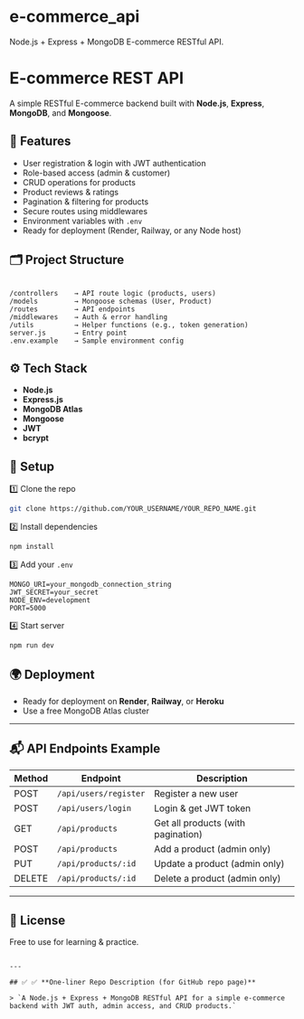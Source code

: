 # e-commerce_api
Node.js + Express + MongoDB E-commerce RESTful API.




# E-commerce REST API

A simple RESTful E-commerce backend built with **Node.js**, **Express**, **MongoDB**, and **Mongoose**.

## 🚀 Features

- User registration & login with JWT authentication
- Role-based access (admin & customer)
- CRUD operations for products
- Product reviews & ratings
- Pagination & filtering for products
- Secure routes using middlewares
- Environment variables with `.env`
- Ready for deployment (Render, Railway, or any Node host)

## 🗂️ Project Structure

```

/controllers    → API route logic (products, users)
/models         → Mongoose schemas (User, Product)
/routes         → API endpoints
/middlewares    → Auth & error handling
/utils          → Helper functions (e.g., token generation)
server.js       → Entry point
.env.example    → Sample environment config

````

## ⚙️ Tech Stack

- **Node.js**
- **Express.js**
- **MongoDB Atlas**
- **Mongoose**
- **JWT**
- **bcrypt**

## 🔑 Setup

1️⃣ Clone the repo  
```bash
git clone https://github.com/YOUR_USERNAME/YOUR_REPO_NAME.git
````

2️⃣ Install dependencies

```bash
npm install
```

3️⃣ Add your `.env`

```env
MONGO_URI=your_mongodb_connection_string
JWT_SECRET=your_secret
NODE_ENV=development
PORT=5000
```

4️⃣ Start server

```bash
npm run dev
```

## 🌍 Deployment

* Ready for deployment on **Render**, **Railway**, or **Heroku**
* Use a free MongoDB Atlas cluster

---

## 📬 API Endpoints Example

| Method | Endpoint              | Description                        |
| ------ | --------------------- | ---------------------------------- |
| POST   | `/api/users/register` | Register a new user                |
| POST   | `/api/users/login`    | Login & get JWT token              |
| GET    | `/api/products`       | Get all products (with pagination) |
| POST   | `/api/products`       | Add a product (admin only)         |
| PUT    | `/api/products/:id`   | Update a product (admin only)      |
| DELETE | `/api/products/:id`   | Delete a product (admin only)      |

---

## 📝 License

Free to use for learning & practice.

```

---

## ✅ ✅ **One-liner Repo Description (for GitHub repo page)**

> `A Node.js + Express + MongoDB RESTful API for a simple e-commerce backend with JWT auth, admin access, and CRUD products.`


